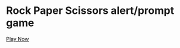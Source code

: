 # Rock Paper Scissors alert/prompt game
[Play Now](https://rupinski75.github.io/rock-paper-scissors/)
